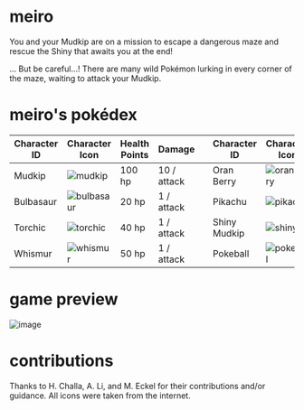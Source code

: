 # meiro

You and your Mudkip are on a mission to escape a dangerous maze and rescue the Shiny that awaits you at the end!

... But be careful...! There are many wild Pokémon lurking in every corner of the maze, waiting to attack your Mudkip.

# meiro's pokédex

| Character ID  | Character Icon | Health Points | Damage |  | Character ID  | Character Icon | Health Points | Damage |
| ------------- | -------------  | ------------- | ------ | - | ------------- | -------------  | ------------- | ------ |
| Mudkip | ![mudkip](https://user-images.githubusercontent.com/80224791/181340259-ddf66df6-087f-4d54-82e1-2ddcc584e1b9.png) | 100 hp  | 10 / attack |  | Oran Berry | ![oranberry](https://user-images.githubusercontent.com/80224791/181338624-27296348-02b4-42d0-a895-5a4c2e0995d1.png) | +10 hp  | N/A |
| Bulbasaur | ![bulbasaur](https://user-images.githubusercontent.com/80224791/181292126-3871ada0-cb95-480e-8dfa-79582b0585a6.png)  | 20 hp  | 1 / attack | | Pikachu | ![pikachu](https://user-images.githubusercontent.com/80224791/181313174-dd23c0fd-3690-4d8e-9f61-c7ec1a1ffb46.png) | 30 hp | 1 / attack |
| Torchic | ![torchic](https://user-images.githubusercontent.com/80224791/181313020-27c749cf-529e-4fde-a32d-b9e23249b78b.png)  | 40 hp | 1 / attack | | Shiny Mudkip | ![shiny](https://user-images.githubusercontent.com/80224791/181313586-6072e5c1-6084-4241-9345-65f0a0fbf8b2.png) | 70 hp | 5 / attack |
| Whismur | ![whismur](https://user-images.githubusercontent.com/80224791/181314269-2651a873-c682-4c4d-84b2-ccfc503911e2.png) | 50 hp | 1 / attack | | Pokeball | ![pokeball](https://user-images.githubusercontent.com/80224791/181335817-5c5706d4-4ff4-4457-99c9-57b6252aea14.png) | +30 if success | N/A |

# game preview
![image](https://user-images.githubusercontent.com/80224791/181285702-9709eece-e814-49a7-abc7-4dd3fa927cb3.png)

# contributions

Thanks to H. Challa, A. Li, and M. Eckel for their contributions and/or guidance.
All icons were taken from the internet. 
